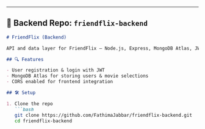 
---

## 🧩 Backend Repo: `friendflix-backend`

```markdown
# FriendFlix (Backend)

API and data layer for FriendFlix — Node.js, Express, MongoDB Atlas, JWT auth.

## 🔍 Features

- User registration & login with JWT  
- MongoDB Atlas for storing users & movie selections  
- CORS enabled for frontend integration  

## 🛠️ Setup

1. Clone the repo  
   ```bash
   git clone https://github.com/FathimaJabbar/friendflix-backend.git
   cd friendflix-backend

